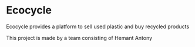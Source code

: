 # Ecocycle
Ecocycle provides a platform to sell used plastic and buy recycled products

This project is made by a team consisting of Hemant Antony